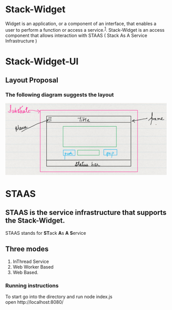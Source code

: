 # Stack-Widget

  Widget is an application, or a component of an interface, that enables a user to perform a function or access a service.<sup>[1](https://www.lexico.com/definition/widget)</sup>. Stack-Widget is an access component that allows interaction with STAAS ( Stack As A Service Infrastructure )

# Stack-Widget-UI

## Layout Proposal


### The following diagram suggests the layout
![Stack-Widget Layout](/Image%20for%20Stack%20Widget.png)

# STAAS 

## STAAS is the service infrastructure that supports the Stack-Widget.
STAAS stands for **ST**ack **A**s **A** **S**ervice
## Three modes 
1. InThread Service
2. Web Worker Based
3. Web Based.


### Running instructions

To start go into the directory and run
node index.js <br/>
open http://localhost:8080/
